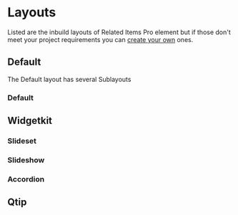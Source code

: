 # Layouts

Listed are the inbuild layouts of Related Items Pro element but if those don't meet your project requirements you can [create your own](GettingStarted/custom_layout.md) ones.

## Default

The Default layout has several Sublayouts

### Default

## Widgetkit

### Slideset
### Slideshow
### Accordion

## Qtip
